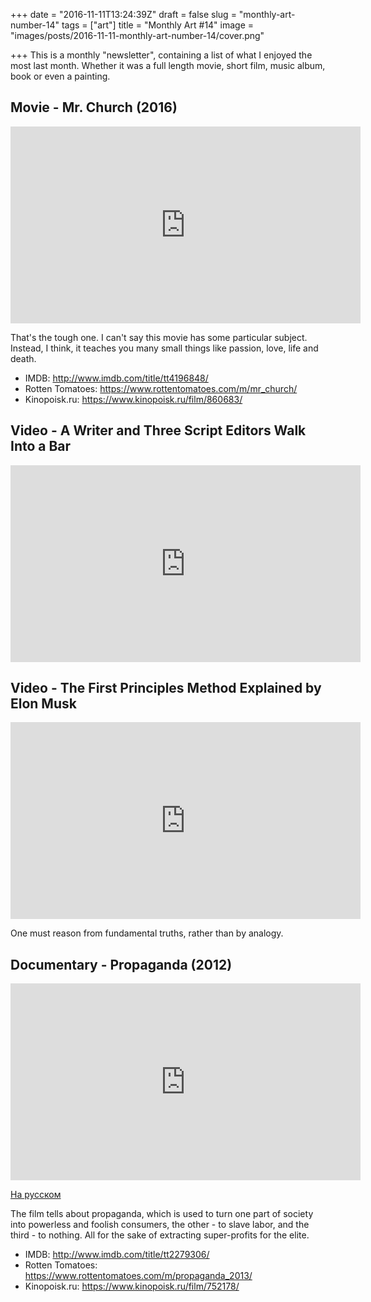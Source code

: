 +++
date = "2016-11-11T13:24:39Z"
draft = false
slug = "monthly-art-number-14"
tags = ["art"]
title = "Monthly Art #14"
image = "images/posts/2016-11-11-monthly-art-number-14/cover.png"

+++
This is a monthly "newsletter", containing a list of what I enjoyed the most
last month. Whether it was a full length movie, short film, music album, book
or even a painting.

<!--more-->

## Movie - Mr. Church (2016)

<iframe width="560" height="315" src="https://www.youtube.com/embed/wySiVNV71IQ" frameborder="0" allowfullscreen></iframe>

That's the tough one. I can't say this movie has some particular subject.
Instead, I think, it teaches you many small things like passion, love, life and
death.

- IMDB: http://www.imdb.com/title/tt4196848/
- Rotten Tomatoes: https://www.rottentomatoes.com/m/mr_church/
- Kinopoisk.ru: https://www.kinopoisk.ru/film/860683/

## Video - A Writer and Three Script Editors Walk Into a Bar

<iframe src="https://player.vimeo.com/video/179713937?color=f0a400" width="560" height="315" frameborder="0" webkitallowfullscreen mozallowfullscreen allowfullscreen></iframe>

## Video - The First Principles Method Explained by Elon Musk

<iframe width="560" height="315" src="https://www.youtube.com/embed/NV3sBlRgzTI" frameborder="0" allowfullscreen></iframe>

One must reason from fundamental truths, rather than by analogy.

## Documentary - Propaganda (2012)

<iframe width="560" height="315" src="https://www.youtube.com/embed/hQLfkhwkEbo" frameborder="0" allowfullscreen></iframe>

[На русском](https://www.youtube.com/watch?v=tLFO0PcHHMA)

The film tells about propaganda, which is used to turn one part of society into powerless and foolish consumers, the other - to slave labor, and the third - to nothing. All for the sake of extracting super-profits for the elite.

- IMDB: http://www.imdb.com/title/tt2279306/
- Rotten Tomatoes: https://www.rottentomatoes.com/m/propaganda_2013/
- Kinopoisk.ru: https://www.kinopoisk.ru/film/752178/
